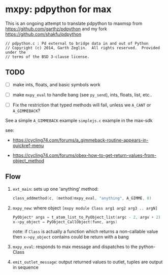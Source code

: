 # mxpy: pdpython for max

This is an ongoing attempt to translate pdpython to maxmsp
from <https://github.com/garthz/pdpython> and 
my fork <https://github.com/shakfu/pdpython>

```text
// pdpython.c : Pd external to bridge data in and out of Python
// Copyright (c) 2014, Garth Zeglin.  All rights reserved.  Provided under the
// terms of the BSD 3-clause license.
```

## TODO

- [ ] make ints, floats, and basic symbols work

- [ ] make `mxpy_eval` to handle bang (see `py_send`), ints, floats, list, etc..

- [ ] Fix the restriction that typed methods will fail, unless we `A_CANT` or `A_GIMMEBACK`?

See a simple `A_GIMMEBACK` example `simplejs.c` example in the max-sdk

see:

- <https://cycling74.com/forums/a_gimmeback-routine-appears-in-quickref-menu>

- <https://cycling74.com/forums/obex-how-to-get-return-values-from-object_method>

## Flow

1. `ext_main`: sets up one 'anything' method:

    ```c
    class_addmethod(c, (method)mxpy_eval, "anything", A_GIMME, 0)
    ```

2. `mxpy_new`: where object `[mxpy module Class arg1 arg2 arg3 .. argN]`

    ```c
    PyObject* args = t_atom_list_to_PyObject_list(argc - 2, argv + 2)
    x->py_object = PyObject_CallObject(func, args)
    ```

   note: if `Class` is actually a function which returns a non-callable value then `x->py_object` contains could be return with a bang

3. `mxpy_eval`: responds to max message and dispatches to the python-Class

4. `emit_outlet_message`: output returned values to outlet, tuples are output in sequence
